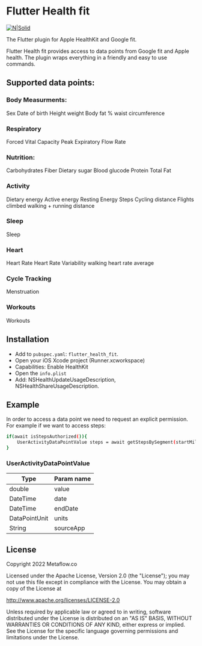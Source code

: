# Flutter Health fit


[![N|Solid](https://peerbits-wpengine.netdna-ssl.com/wp-content/uploads/2017/04/google-kit-healthkit-feature.jpg)](https://nodesource.com/products/nsolid)

The Flutter plugin for Apple HealthKit and Google fit.

Flutter Health fit provides access to data points from Google fit and Apple health. The plugin wraps everything in a friendly and easy to use commands.

## Supported data points:
### Body Measurments:
Sex
Date of birth
Height
weight
Body fat %
waist circumference

### Respiratory
Forced Vital Capacity
Peak Expiratory Flow Rate

### Nutrition:
Carbohydrates
Fiber
Dietary sugar
Blood glucode
Protein
Total Fat

### Activity
Dietary energy
Active energy
Resting Energy
Steps
Cycling distance
Flights climbed
walking + running distance


### Sleep
Sleep

### Heart
Heart Rate
Heart Rate Variability
walking heart rate average

### Cycle Tracking
Menstruation

### Workouts
Workouts


## Installation

- Add to `pubspec.yaml`: `flutter_health_fit`.
- Open your iOS Xcode project (Runner.xcworkspace)
- Capabilities: Enable HealthKit
- Open the `info.plist`
- Add: NSHealthUpdateUsageDescription, NSHealthShareUsageDescription.


## Example

In order to access a data point we need to request an explicit permission.
For example if we want to access steps:
```sh
if(await isStepsAuthorized()){
    UserActivityDataPointValue steps = await getStepsBySegment(startMillis, endMillis);
}
```
### UserActivityDataPointValue

| Type | Param name |
| ------ | ------ |
| double | value |
| DateTime | date |
| DateTime | endDate |
| DataPointUnit | units |
| String | sourceApp |


## License
Copyright 2022 Metaflow.co

Licensed under the Apache License, Version 2.0 (the "License");
you may not use this file except in compliance with the License.
You may obtain a copy of the License at

http://www.apache.org/licenses/LICENSE-2.0

Unless required by applicable law or agreed to in writing, software
distributed under the License is distributed on an "AS IS" BASIS,
WITHOUT WARRANTIES OR CONDITIONS OF ANY KIND, either express or implied.
See the License for the specific language governing permissions and
limitations under the License.